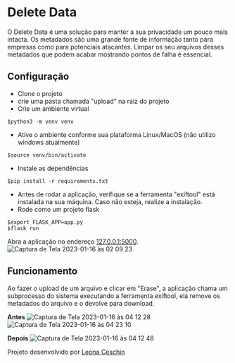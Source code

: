 # Delete Data
O Delete Data é uma solução para manter a sua privacidade um pouco mais intacta. Os metadados são uma grande fonte de informação tanto para empresas como para potenciais atacantes.
Limpar os seu arquivos desses metadados que podem acabar mostrando pontos de falha é essencial.

## Configuração
- Clone o projeto
- crie uma pasta chamada "upload" na raiz do projeto
- Crie um ambiente virtual
```
$python3 -m venv venv
```
- Ative o ambiente conforme sua plataforma
Linux/MacOS (não utilizo windows atualmente)
```
$source venv/bin/activate
```
- Instale as dependências
```
$pip install -r requirements.txt
```
- Antes de rodar a aplicação, verifique se a ferramenta "exiftool" está instalada na sua máquina. Caso não esteja, realize a instalação.
- Rode como um projeto flask
```
$export FLASK_APP=app.py
$flask run
```
Abra a aplicação no endereço <u>127.0.0.1:5000</u>.
![Captura de Tela 2023-01-16 às 02 09 23](https://user-images.githubusercontent.com/16521256/212619773-012da750-9a51-4f69-b870-2bc6882b4feb.png)

## Funcionamento
Ao fazer o upload de um arquivo e clicar em "Erase", a aplicação chama um subprocesso do sistema executando a ferramenta exiftool, ela remove os metadados do arquivo e o devolve para download.

<b>Antes</b>
![Captura de Tela 2023-01-16 às 04 12 28](https://user-images.githubusercontent.com/16521256/212620047-37ab3ea4-db67-4b92-8f71-060f86df740f.png)
![Captura de Tela 2023-01-16 às 04 23 10](https://user-images.githubusercontent.com/16521256/212620363-b6c042fb-2410-40b0-9303-e6c28a663b1e.png)


<b>Depois</b>
![Captura de Tela 2023-01-16 às 04 12 48](https://user-images.githubusercontent.com/16521256/212620392-4e4a4d3e-025a-4b27-8fb6-57dd7c6e4b8f.png)

Projeto desenvolvido por [Leona Ceschin](https://linkedin.com/in/leonaceschin)
